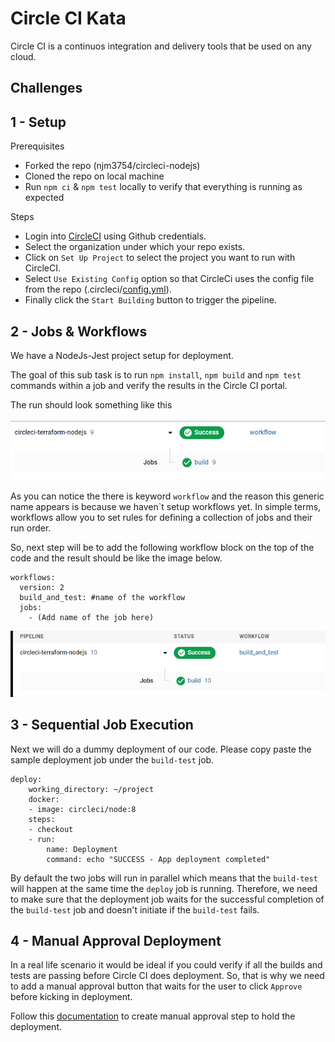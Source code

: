 # Circle CI Kata

Circle CI is a continuos integration and delivery tools that be used on any cloud.

## Challenges

## 1 - Setup

Prerequisites

- Forked the repo (njm3754/circleci-nodejs)
- Cloned the repo on local machine
- Run `npm ci` & `npm test` locally to verify that everything is running as expected

Steps

- Login into [CircleCI](https://circleci.com/) using Github credentials.
- Select the organization under which your repo exists.
- Click on `Set Up Project` to select the project you want to run with CircleCI.
- Select `Use Existing Config` option so that CircleCi uses the config file from the repo (.circleci/[config.yml](.circleci/config.yml)).
- Finally click the `Start Building` button to trigger the pipeline.

## 2 - Jobs & Workflows

We have a NodeJs-Jest project setup for deployment.

The goal of this sub task is to run `npm install`, `npm build` and `npm test` commands within a job and verify the results in the Circle CI portal.

The run should look something like this

![alt text](images/CC1.png)

As you can notice the there is keyword `workflow` and the reason this generic name appears is because we haven`t setup workflows yet.
In simple terms, workflows allow you to set rules for defining a collection of jobs and their run order.

So, next step will be to add the following workflow block on the top of the code and the result should be like the image below.

    workflows:
      version: 2
      build_and_test: #name of the workflow
      jobs:
        - (Add name of the job here)

![alt text](images/CC2.png)

## 3 - Sequential Job Execution

Next we will do a dummy deployment of our code. Please copy paste the sample deployment job under the `build-test` job.

    deploy:
        working_directory: ~/project
        docker:
        - image: circleci/node:8
        steps:
        - checkout
        - run:
            name: Deployment
            command: echo "SUCCESS - App deployment completed"

By default the two jobs will run in parallel which means that the `build-test` will happen at the same time the `deploy` job is running.
Therefore, we need to make sure that the deployment job waits for the successful completion of the `build-test` job and doesn't initiate if the `build-test` fails.

## 4 - Manual Approval Deployment

In a real life scenario it would be ideal if you could verify if all the builds and tests are passing before Circle CI does deployment.
So, that is why we need to add a manual approval button that waits for the user to click `Approve` before kicking in deployment.

Follow this [documentation](https://circleci.com/docs/2.0/workflows/?utm_medium=SEM&utm_source=gnb&utm_campaign=SEM-gb-DSA-Eng-uscan&utm_content=&utm_term=dynamicSearch-&gclid=Cj0KCQjws-OEBhCkARIsAPhOkIZGYE3L0OMR6SumDhQCQ9xW_wxSnFd6uW-zuJ4ASC8NComBDWhKQdkaAsVrEALw_wcB) to create manual approval step to hold the deployment.
